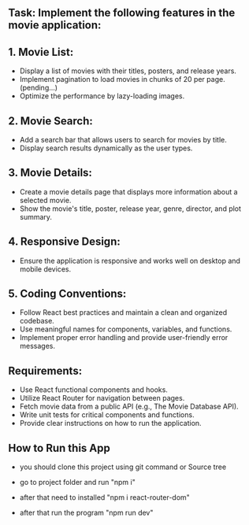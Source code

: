## Task: Implement the following features in the movie application:

## 1. Movie List:
- Display a list of movies with their titles, posters, and release years.
- Implement pagination to load movies in chunks of 20 per page. (pending...)
- Optimize the performance by lazy-loading images.
## 2. Movie Search:
- Add a search bar that allows users to search for movies by title.
- Display search results dynamically as the user types.
## 3. Movie Details:
- Create a movie details page that displays more information about a selected movie.
- Show the movie's title, poster, release year, genre, director, and plot summary.
## 4. Responsive Design:
- Ensure the application is responsive and works well on desktop and mobile devices.
## 5. Coding Conventions:
- Follow React best practices and maintain a clean and organized codebase.
- Use meaningful names for components, variables, and functions.
- Implement proper error handling and provide user-friendly error messages.

## Requirements:

- Use React functional components and hooks.
- Utilize React Router for navigation between pages.
- Fetch movie data from a public API (e.g., The Movie Database API).
- Write unit tests for critical components and functions.
- Provide clear instructions on how to run the application.

## How to Run this App
- you should clone this project using git command or Source tree
- go to project folder and run "npm i"

- after that need to installed "npm i react-router-dom"
- after that run the program "npm run dev"